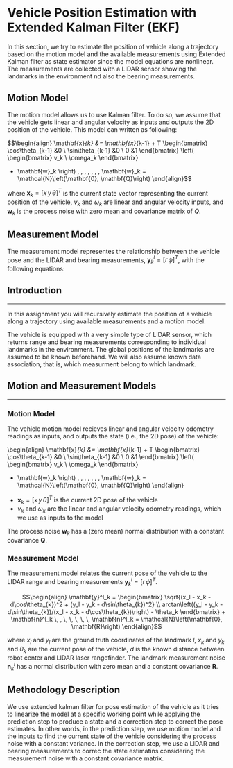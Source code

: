 # Vehicle Position Estimation with Extended Kalman Filter (EKF)
In this section, we try to estimate the position of vehicle along a trajectory based on the motion model and the available measurements using Extended Kalman filter as state estimator since the model equations are nonlinear.
The measurements are collected with a LIDAR sensor showing the landmarks in the environment nd also the bearing measurements. 

## Motion Model
The motion model allows us to use Kalman filter. To do so, we assume that the vehicle gets linear and angular velocity as inputs and outputs the 2D position of the vehicle. This model can written as following:

$$\begin{align}
\mathbf{x}_{k} &= \mathbf{x}_{k-1} + T
\begin{bmatrix}
\cos\theta_{k-1} &0 \\
\sin\theta_{k-1} &0 \\
0 &1
\end{bmatrix}
\left(
\begin{bmatrix}
v_k \\
\omega_k
\end{bmatrix}
+ \mathbf{w}_k
\right)
\, , \, \, \, \, \, \mathbf{w}_k = \mathcal{N}\left(\mathbf{0}, \mathbf{Q}\right)
\end{align}$$

where $\mathbf{x}_k = \left[ x \, y \, \theta \right]^T$ is the current state vector representing the current position of the vehicle, $v_k$ and $\omega_k$ are linear and angular velocity inputs, and $\mathbf{w}_k$ is the process noise with zero mean and covariance matrix of $Q$.

## Measurement Model
The measurement model representes the relationship between the vehicle pose and the LIDAR and bearing measurements, $\mathbf{y}^l_k = \left[r \, \phi \right]^T$, with the following equations:
## Introduction
-----

In this assignment you will recursively estimate the position of a vehicle along a trajectory using available measurements and a motion model. 

The vehicle is equipped with a very simple type of LIDAR sensor, which returns range and bearing measurements corresponding to individual landmarks in the environment. The global positions of the landmarks are assumed to be known beforehand. We will also assume known data association, that is, which measurment belong to which landmark.

## Motion and Measurement Models
-----

### Motion Model

The vehicle motion model recieves linear and angular velocity odometry readings as inputs, and outputs the state (i.e., the 2D pose) of the vehicle:

\begin{align}
\mathbf{x}_{k} &= \mathbf{x}_{k-1} + T
\begin{bmatrix}
\cos\theta_{k-1} &0 \\
\sin\theta_{k-1} &0 \\
0 &1
\end{bmatrix}
\left(
\begin{bmatrix}
v_k \\
\omega_k
\end{bmatrix}
+ \mathbf{w}_k
\right)
\, , \, \, \, \, \, \mathbf{w}_k = \mathcal{N}\left(\mathbf{0}, \mathbf{Q}\right)
\end{align}

- $\mathbf{x}_k = \left[ x \, y \, \theta \right]^T$ is the current 2D pose of the vehicle
- $v_k$ and $\omega_k$ are the linear and angular velocity odometry readings, which we use as inputs to the model

The process noise $\mathbf{w}_k$ has a (zero mean) normal distribution with a constant covariance $\mathbf{Q}$.

### Measurement Model

The measurement model relates the current pose of the vehicle to the LIDAR range and bearing measurements $\mathbf{y}^l_k = \left[r \, \phi \right]^T$.

$$\begin{align}
\mathbf{y}^l_k =
\begin{bmatrix}
\sqrt{(x_l - x_k - d\cos\theta_{k})^2 + (y_l - y_k - d\sin\theta_{k})^2} \\
arctan\left((y_l - y_k - d\sin\theta_{k})/(x_l - x_k - d\cos\theta_{k})\right) - \theta_k
\end{bmatrix}
+
\mathbf{n}^l_k
\, , \, \, \, \, \, \mathbf{n}^l_k = \mathcal{N}\left(\mathbf{0}, \mathbf{R}\right)
\end{align}$$

where $x_l$ and $y_l$ are the ground truth coordinates of the landmark $l$, $x_k$ and $y_k$ and $\theta_{k}$ are the current pose of the vehicle, $d$ is the known distance between robot center and LIDAR laser rangefinder.
The landmark measurement noise $\mathbf{n}^l_k$ has a normal distribution with zero mean and a constant covariance $\mathbf{R}$.

## Methodology Description
We use extended kalman filter for pose estimation of the vehicle as it tries to linearize the model at a specific working point while applying the prediction step to produce a state and a correction step to correct the pose estimates. In other words, in the prediction step, we use motion model and the inputs to find the current state of the vehicle considering the process noise with a constant variance. In the correction step, we use a LIDAR and bearing measurements to correc the state estimatins considering the measurement noise with a constant covariance matrix. 

